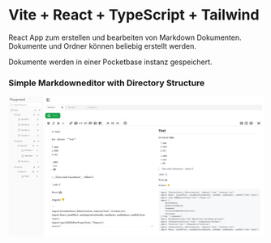 # Vite + React + TypeScript + Tailwind

React App zum erstellen und bearbeiten von Markdown Dokumenten. Dokumente und Ordner können beliebig erstellt werden.

Dokumente werden in einer Pocketbase instanz gespeichert.

### Simple Markdowneditor with Directory Structure

![Screenshot](./screenshots/Screenshot-1.png)